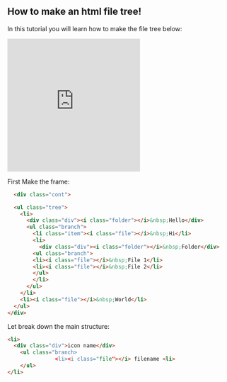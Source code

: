 ## How to make an html file tree!
In this tutorial you will learn how to make the file tree below:

<style>
iframe {
  height: 300px;
  border: none;
}
</style>
<iframe src="https://thatrandomperson5.github.io/Html-File-system/p/preview.html">

</iframe>


First Make the frame:

```html
  <div class="cont">

  <ul class="tree">
    <li>
      <div class="div"><i class="folder"></i>&nbsp;Hello</div>
      <ul class="branch">
        <li class="item"><i class="file"></i>&nbsp;Hi</li>
        <li>
          <div class="div"><i class="folder"></i>&nbsp;Folder</div>
        <ul class="branch">
        <li><i class="file"></i>&nbsp;File 1</li>
        <li><i class="file"></i>&nbsp;File 2</li>
        </ul>
        </li>
      </ul>
    </li>
    <li><i class="file"></i>&nbsp;World</li>
  </ul>
</div>
```
Let break down the main structure:
```html
<li>
  <div class="div">icon name</div>
    <ul class="branch>
               <li><i class="file"></i> filename <li>          
    </ul>
</li>
```
